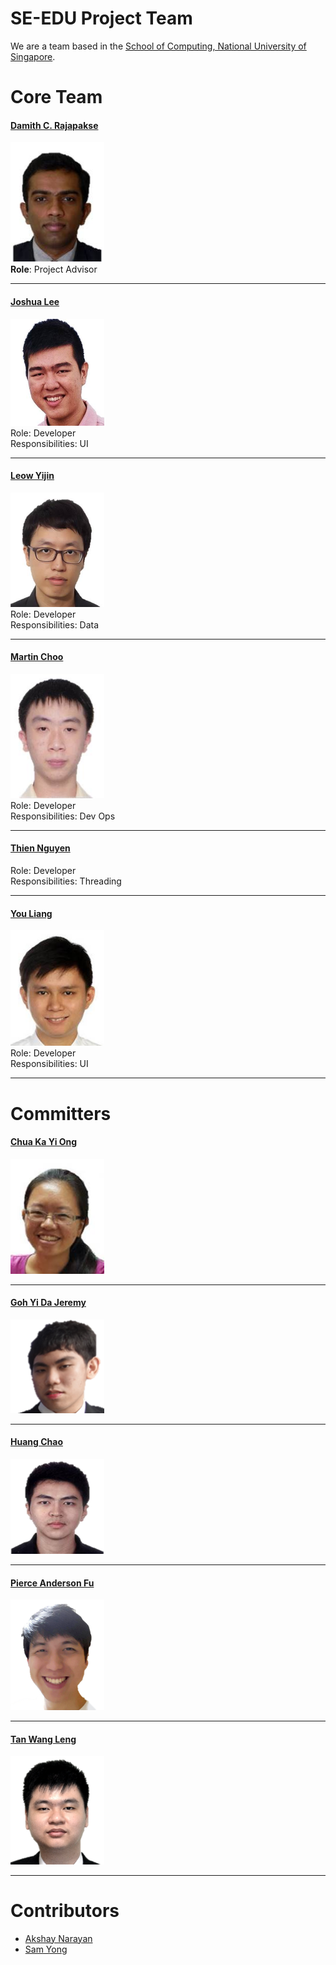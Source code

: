 # SE-EDU Project Team

We are a team based in the [School of Computing, National University of Singapore](http://www.comp.nus.edu.sg).

# Core Team

#### [Damith C. Rajapakse](http://www.comp.nus.edu.sg/~damithch) <br>
<img src="images/DamithRajapakse.jpg" width="150"><br>
**Role**: Project Advisor

-----

#### [Joshua Lee](http://github.com/lejolly)
<img src="images/JoshuaLee.jpg" width="150"><br>
Role: Developer <br>
Responsibilities: UI

-----

#### [Leow Yijin](http://github.com/yijinl)
<img src="images/LeowYijin.jpg" width="150"><br>
Role: Developer <br>
Responsibilities: Data

-----

#### [Martin Choo](http://github.com/m133225)
<img src="images/MartinChoo.jpg" width="150"><br>
Role: Developer <br>
Responsibilities: Dev Ops

-----

#### [Thien Nguyen](https://github.com/ndt93)
 Role: Developer <br>
 Responsibilities: Threading

 -----

#### [You Liang](http://github.com/yl-coder)
<img src="images/YouLiang.jpg" width="150"><br>
 Role: Developer <br>
 Responsibilities: UI

 -----
 
# Committers

#### [Chua Ka Yi Ong](http://github.com/kychua)
<img src="images/KaYi.jpg" width="150">

 -----

#### [Goh Yi Da Jeremy](http://github.com/MightyCupcakes)
<img src="images/JeremyGoh.png" width="150">

 -----

#### [Huang Chao](http://github.com/chao1995)
<img src="images/HuangChao.png" width="150">

 -----

#### [Pierce Anderson Fu](http://github.com/PierceAndy)
<img src="images/PierceAndersonFu.png" width="150">

 -----

#### [Tan Wang Leng](https://yamgent.github.io/)
<img src="images/TanWangLeng.png" width="150">

 -----
# Contributors

* [Akshay Narayan](https://github.com/se-edu/addressbook-level4/pulls?q=is%3Apr+author%3Aokkhoy)
* [Sam Yong](https://github.com/se-edu/addressbook-level4/pulls?q=is%3Apr+author%3Amauris)
